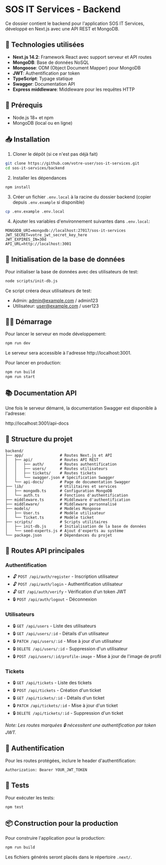 # SOS IT Services - Backend

Ce dossier contient le backend pour l'application SOS IT Services, développé en Next.js avec une API REST et MongoDB.

## 🚀 Technologies utilisées

- **Next.js 14.2**: Framework React avec support serveur et API routes
- **MongoDB**: Base de données NoSQL
- **Mongoose**: ODM (Object Document Mapper) pour MongoDB
- **JWT**: Authentification par token
- **TypeScript**: Typage statique
- **Swagger**: Documentation API
- **Express middleware**: Middleware pour les requêtes HTTP

## 🔧 Prérequis

- Node.js 18+ et npm
- MongoDB (local ou en ligne)

## 📥 Installation

1. Cloner le dépôt (si ce n'est pas déjà fait)
```bash
git clone https://github.com/votre-user/sos-it-services.git
cd sos-it-services/backend
```

2. Installer les dépendances
```bash
npm install
```

3. Créer un fichier `.env.local` à la racine du dossier backend (copier depuis `.env.example` si disponible)
```bash
cp .env.example .env.local
```

4. Ajouter les variables d'environnement suivantes dans `.env.local`:
```
MONGODB_URI=mongodb://localhost:27017/sos-it-services
JWT_SECRET=votre_jwt_secret_key_here
JWT_EXPIRES_IN=30d
API_URL=http://localhost:3001
```

## 💾 Initialisation de la base de données

Pour initialiser la base de données avec des utilisateurs de test:

```bash
node scripts/init-db.js
```

Ce script créera deux utilisateurs de test:
- Admin: admin@example.com / admin123
- Utilisateur: user@example.com / user123

## 🏃‍♂️ Démarrage

Pour lancer le serveur en mode développement:

```bash
npm run dev
```

Le serveur sera accessible à l'adresse http://localhost:3001.

Pour lancer en production:

```bash
npm run build
npm run start
```

## 📚 Documentation API

Une fois le serveur démarré, la documentation Swagger est disponible à l'adresse:

http://localhost:3001/api-docs

## 📂 Structure du projet

```
backend/
├── app/                # Routes Next.js et API
│   ├── api/            # Routes API REST
│   │   ├── auth/       # Routes authentification
│   │   ├── users/      # Routes utilisateurs
│   │   ├── tickets/    # Routes tickets
│   │   └── swagger.json # Spécification Swagger
│   └── api-docs/       # Page de documentation Swagger
├── lib/                # Utilitaires et services
│   ├── mongodb.ts      # Configuration MongoDB
│   └── auth.ts         # Fonctions d'authentification
├── middleware.ts       # Middleware d'authentification
├── middleware/         # Middleware personnalisé
├── models/             # Modèles Mongoose
│   ├── User.ts         # Modèle utilisateur
│   └── Ticket.ts       # Modèle ticket
├── scripts/            # Scripts utilitaires
│   ├── init-db.js      # Initialisation de la base de données
│   └── seed-experts.js # Ajout d'experts au système
└── package.json        # Dépendances du projet
```

## 🔌 Routes API principales

### Authentification
- 🔓 `POST /api/auth/register` - Inscription utilisateur
- 🔓 `POST /api/auth/login` - Authentification utilisateur
- 🔓 `GET /api/auth/verify` - Vérification d'un token JWT
- 🔒 `POST /api/auth/logout` - Déconnexion

### Utilisateurs
- 🔒 `GET /api/users` - Liste des utilisateurs
- 🔒 `GET /api/users/:id` - Détails d'un utilisateur
- 🔒 `PATCH /api/users/:id` - Mise à jour d'un utilisateur
- 🔒 `DELETE /api/users/:id` - Suppression d'un utilisateur
- 🔒 `POST /api/users/:id/profile-image` - Mise à jour de l'image de profil

### Tickets
- 🔒 `GET /api/tickets` - Liste des tickets
- 🔒 `POST /api/tickets` - Création d'un ticket
- 🔒 `GET /api/tickets/:id` - Détails d'un ticket
- 🔒 `PATCH /api/tickets/:id` - Mise à jour d'un ticket
- 🔒 `DELETE /api/tickets/:id` - Suppression d'un ticket

_Note: Les routes marquées 🔒 nécessitent une authentification par token JWT._

## 🔐 Authentification

Pour les routes protégées, inclure le header d'authentification:

```
Authorization: Bearer YOUR_JWT_TOKEN
```

## 🧪 Tests

Pour exécuter les tests:

```bash
npm test
```

## 📦 Construction pour la production

Pour construire l'application pour la production:

```bash
npm run build
```

Les fichiers générés seront placés dans le répertoire `.next/`. 